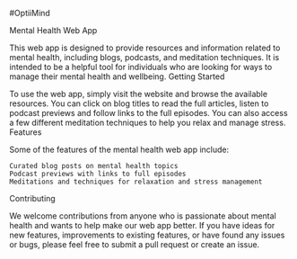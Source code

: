 #OptiiMind

Mental Health Web App

This web app is designed to provide resources and information related to mental health, including blogs, podcasts, and meditation techniques. It is intended to be a helpful tool for individuals who are looking for ways to manage their mental health and wellbeing.
Getting Started

To use the web app, simply visit the website and browse the available resources. You can click on blog titles to read the full articles, listen to podcast previews and follow links to the full episodes. You can also access a few different meditation techniques to help you relax and manage stress.
Features

Some of the features of the mental health web app include:

    Curated blog posts on mental health topics
    Podcast previews with links to full episodes
    Meditations and techniques for relaxation and stress management

Contributing

We welcome contributions from anyone who is passionate about mental health and wants to help make our web app better. If you have ideas for new features, improvements to existing features, or have found any issues or bugs, please feel free to submit a pull request or create an issue.